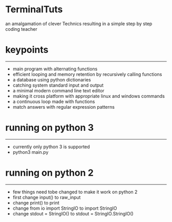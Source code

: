 # TerminalTuts
an amalgamation of clever Technics resulting in a simple step by step coding teacher

# keypoints
-----------
- main program with alternating functions
- efficient looping and memory retention by recursively calling functions
- a database using python dictionaries
- catching system standard input and output
- a minimal modern command line text editor
- making it cross platform with appropriate linux and windows commands
- a continuous loop made with functions
- match answers with regular expression patterns

# running on python 3
---------
- currently only python 3 is supported
- python3 main.py

# running on python 2
---------
- few things need tobe changed to make it work on python 2
- first change input() to raw_input
- change print() to print
- change from io import StringIO to import StringIO
- change stdout = StringIO() to stdout = StringIO.StringIO() 
